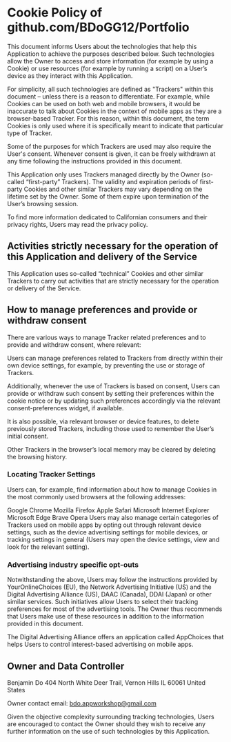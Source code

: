 # Cookie Policy of github.com/BDoGG12/Portfolio
This document informs Users about the technologies that help this Application to achieve the purposes described below. Such technologies allow the Owner to access and store information (for example by using a Cookie) or use resources (for example by running a script) on a User’s device as they interact with this Application.

For simplicity, all such technologies are defined as "Trackers" within this document – unless there is a reason to differentiate.
For example, while Cookies can be used on both web and mobile browsers, it would be inaccurate to talk about Cookies in the context of mobile apps as they are a browser-based Tracker. For this reason, within this document, the term Cookies is only used where it is specifically meant to indicate that particular type of Tracker.

Some of the purposes for which Trackers are used may also require the User's consent. Whenever consent is given, it can be freely withdrawn at any time following the instructions provided in this document.

This Application only uses Trackers managed directly by the Owner (so-called “first-party” Trackers).
The validity and expiration periods of first-party Cookies and other similar Trackers may vary depending on the lifetime set by the Owner. Some of them expire upon termination of the User’s browsing session.

To find more information dedicated to Californian consumers and their privacy rights, Users may read the privacy policy.

## Activities strictly necessary for the operation of this Application and delivery of the Service
This Application uses so-called “technical” Cookies and other similar Trackers to carry out activities that are strictly necessary for the operation or delivery of the Service.

## How to manage preferences and provide or withdraw consent
There are various ways to manage Tracker related preferences and to provide and withdraw consent, where relevant:

Users can manage preferences related to Trackers from directly within their own device settings, for example, by preventing the use or storage of Trackers.

Additionally, whenever the use of Trackers is based on consent, Users can provide or withdraw such consent by setting their preferences within the cookie notice or by updating such preferences accordingly via the relevant consent-preferences widget, if available.

It is also possible, via relevant browser or device features, to delete previously stored Trackers, including those used to remember the User’s initial consent.

Other Trackers in the browser’s local memory may be cleared by deleting the browsing history.

### Locating Tracker Settings
Users can, for example, find information about how to manage Cookies in the most commonly used browsers at the following addresses:

Google Chrome
Mozilla Firefox
Apple Safari
Microsoft Internet Explorer
Microsoft Edge
Brave
Opera
Users may also manage certain categories of Trackers used on mobile apps by opting out through relevant device settings, such as the device advertising settings for mobile devices, or tracking settings in general (Users may open the device settings, view and look for the relevant setting).

### Advertising industry specific opt-outs
Notwithstanding the above, Users may follow the instructions provided by YourOnlineChoices (EU), the Network Advertising Initiative (US) and the Digital Advertising Alliance (US), DAAC (Canada), DDAI (Japan) or other similar services. Such initiatives allow Users to select their tracking preferences for most of the advertising tools. The Owner thus recommends that Users make use of these resources in addition to the information provided in this document.

The Digital Advertising Alliance offers an application called AppChoices that helps Users to control interest-based advertising on mobile apps.

## Owner and Data Controller
Benjamin Do
404 North White Deer Trail, Vernon Hills IL 60061
United States

Owner contact email: bdo.appworkshop@gmail.com

Given the objective complexity surrounding tracking technologies, Users are encouraged to contact the Owner should they wish to receive any further information on the use of such technologies by this Application.
